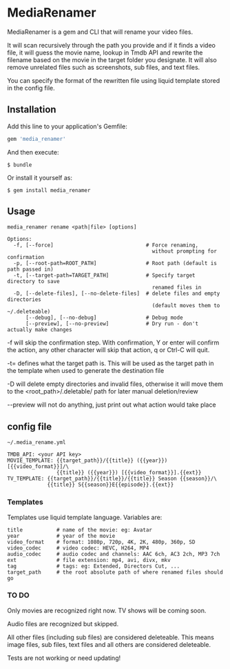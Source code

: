 # MediaRenamer

MediaRenamer is a gem and CLI that will rename your video files.

It will scan recursively through the path you provide and if it finds a video file, it will guess the movie name, lookup in Tmdb API and rewrite the filename based on the movie in the target folder you designate. It will also remove unrelated files such as screenshots, sub files, and text files.

You can specify the format of the rewritten file using liquid template stored in the config file.

## Installation

Add this line to your application's Gemfile:

```ruby
gem 'media_renamer'
```

And then execute:

    $ bundle

Or install it yourself as:

    $ gem install media_renamer

## Usage

    media_renamer rename <path|file> [options]

    Options:
      -f, [--force]                              # Force renaming, 
                                                   without prompting for confirmation
      -p, [--root-path=ROOT_PATH]                # Root path (default is path passed in)
      -t, [--target-path=TARGET_PATH]            # Specify target directory to save 
                                                   renamed files in
      -D, [--delete-files], [--no-delete-files]  # delete files and empty directories 
                                                   (default moves them to ~/.deleteable)
          [--debug], [--no-debug]                # Debug mode
          [--preview], [--no-preview]            # Dry run - don't actually make changes

-f will skip the confirmation step. With confirmation, Y or enter will confirm the action, any other character will skip that action, q or Ctrl-C will quit.

-t=<path> defines what the target path is. This will be used as the target path in the template when used to generate the destination file

-D will delete empty directories and invalid files, otherwise it will move them to the <root_path>/.deletable/<orig filename> path for later manual deletion/review

--preview will not do anything, just print out what action would take place


## config file
    ~/.media_rename.yml

    TMDB_API: <your API key>
    MOVIE_TEMPLATE: {{target_path}}/{{title}} ({{year}}) [{{video_format}}]/\
                    {{title}} ({{year}}) [{{video_format}}].{{ext}}
    TV_TEMPLATE: {{target_path}}/{{title}}/{{title}} Season {{season}}/\
                 {{title}} S{{season}}E{{episode}}.{{ext}}

### Templates

Templates use liquid template language.
Variables are:

    title           # name of the movie: eg: Avatar
    year            # year of the movie
    video_format    # format: 1080p, 720p, 4K, 2K, 480p, 360p, SD
    video_codec     # video codec: HEVC, H264, MP4
    audio_codec     # audio codec and channels: AAC 6ch, AC3 2ch, MP3 7ch
    ext             # file extension: mp4, avi, divx, mkv
    tag             # tags: eg: Extended, Directors Cut, ...
    target_path     # the root absolute path of where renamed files should go

### TO DO

Only movies are recognized right now.
TV shows will be coming soon.

Audio files are recognized but skipped.

All other files (including sub files) are considered deleteable. This means image files, sub files, text files and all others are considered deleteable.

Tests are not working or need updating!